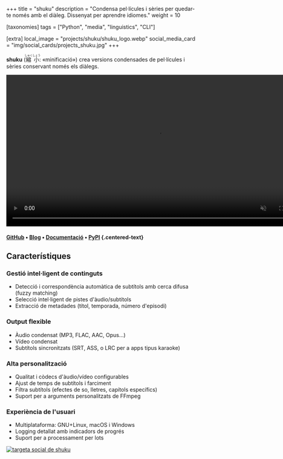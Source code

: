 +++
title = "shuku"
description = "Condensa pel·lícules i sèries per quedar-te només amb el diàleg. Dissenyat per aprendre idiomes."
weight = 10

[taxonomies]
tags = ["Python", "media", "linguistics", "CLI"]

[extra]
local_image = "projects/shuku/shuku_logo.webp"
social_media_card = "img/social_cards/projects_shuku.jpg"
+++

**shuku** (<ruby><rb>縮</rb><rt>しゅく</rt></ruby><ruby><rb>小</rb><rt>しょう</rt></ruby>: «minificació») crea versions condensades de pel·lícules i sèries conservant només els diàlegs.

<video class="invertible-image" controls muted width="800" loop="true" autoplay="autoplay" title="demo de shuku" src="https://cdn.jsdelivr.net/gh/welpo/shuku/assets/animation_demo/shuku_demo.mov"></video>

#### [GitHub](https://github.com/welpo/shuku) • [Blog](@/blog/shuku-condensed-media-language-learning/index.ca.md) • [Documentació](https://github.com/welpo/shuku#readme) • [PyPI](https://pypi.org/project/shuku/) {.centered-text}

## Característiques

### Gestió intel·ligent de continguts

- Detecció i correspondència automàtica de subtítols amb cerca difusa (fuzzy matching)
- Selecció intel·ligent de pistes d'àudio/subtítols
- Extracció de metadades (títol, temporada, número d'episodi)

### Output flexible

- Àudio condensat (MP3, FLAC, AAC, Opus…)
- Vídeo condensat
- Subtítols sincronitzats (SRT, ASS, o LRC per a apps tipus karaoke)

### Alta personalització

- Qualitat i còdecs d'àudio/vídeo configurables
- Ajust de temps de subtítols i farciment
- Filtra subtítols (efectes de so, lletres, capítols específics)
- Suport per a arguments personalitzats de FFmpeg

### Experiència de l'usuari

- Multiplataforma: GNU+Linux, macOS i Windows
- Logging detallat amb indicadors de progrés
- Suport per a processament per lots

[![targeta social de shuku](/img/social_cards/projects_shuku.jpg)](https://github.com/welpo/shuku)
